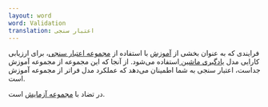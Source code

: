 ```yaml
---
layout: word
word: Validation
translation: اعتبار‌ سنجی
---
```


فرایندی که به عنوان بخشی از [آموزش](/t/training) با استفاده از [مجموعه اعتبار سنجی](/v/validation_set)، برای ارزیابی کارایی مدل [یادگیری ماشین ](/m/machine_learning)استفاده می‌شود. از آنجا که این مجموعه از مجموعه آموزش جداست، اعتبار سنجی به شما اطمینان می‌دهد که عملکرد مدل فراتر از مجموعه آموزش است.

در تضاد با [مجموعه آزمایش](/t/test_set) است.
